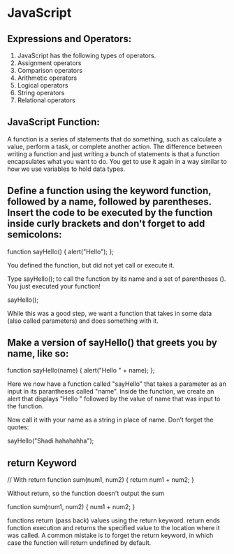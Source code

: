 # JavaScript
## Expressions and Operators:

1. JavaScript has the following types of operators.
2. Assignment operators
3. Comparison operators
4. Arithmetic operators
5. Logical operators
6. String operators
7. Relational operators


## JavaScript Function:

A function is a series of statements that do something, such as calculate a value, perform a task, or complete another action. The difference between writing a function and just writing a bunch of statements is that a function encapsulates what you want to do. You get to use it again in a way similar to how we use variables to hold data types.


## Define a function using the keyword function, followed by a name, followed by parentheses. Insert the code to be executed by the function inside curly brackets and don't forget to add semicolons:

function sayHello() {
    alert("Hello");
};

You defined the function, but did not yet call or execute it.

Type sayHello(); to call the function by its name and a set of parentheses (). You just executed your function!

sayHello();

While this was a good step, we want a function that takes in some data (also called parameters) and does something with it.

## Make a version of sayHello() that greets you by name, like so:

function sayHello(name) {
  alert("Hello " + name);
};

Here we now have a function called "sayHello" that takes a parameter as an input in its parantheses called "name". Inside the function, we create an alert that displays "Hello " followed by the value of name that was input to the function.

Now call it with your name as a string in place of name. Don’t forget the quotes:

sayHello("Shadi hahahahha");

## return Keyword

// With return
function sum(num1, num2) {
  return num1 + num2;
}

Without return, so the function doesn't output the sum

function sum(num1, num2) {
  num1 + num2;
}

functions return (pass back) values using the return keyword. return ends function execution and returns the specified value to the location where it was called. A common mistake is to forget the return keyword, in which case the function will return undefined by default.


